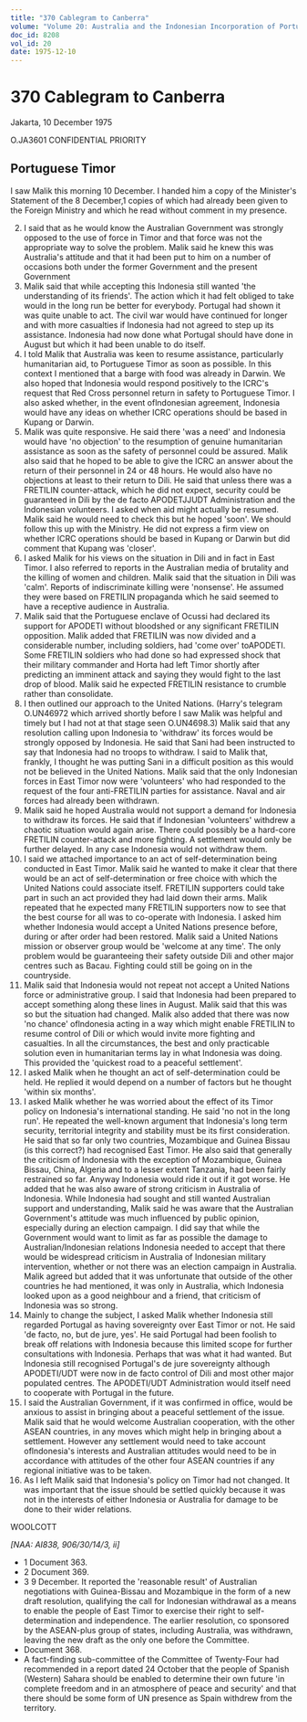 ```yaml
---
title: "370 Cablegram to Canberra"
volume: "Volume 20: Australia and the Indonesian Incorporation of Portuguese Timor, 1974-1976"
doc_id: 8208
vol_id: 20
date: 1975-12-10
---
```


# 370 Cablegram to Canberra

Jakarta, 10 December 1975

O.JA3601 CONFIDENTIAL PRIORITY

## Portuguese Timor

I saw Malik this morning 10 December. I handed him a copy of the Minister's Statement of the 8 December,1 copies of which had already been given to the Foreign Ministry and which he read without comment in my presence.

  2. I said that as he would know the Australian Government was strongly opposed to the use of force in Timor and that force was not the appropriate way to solve the problem. Malik said he knew this was Australia's attitude and that it had been put to him on a number of occasions both under the former Government and the present Government
  3. Malik said that while accepting this Indonesia still wanted 'the understanding of its friends'. The action which it had felt obliged to take would in the long run be better for everybody. Portugal had shown it was quite unable to act. The civil war would have continued for longer and with more casualties if Indonesia had not agreed to step up its assistance. Indonesia had now done what Portugal should have done in August but which it had been unable to do itself.
  4. I told Malik that Australia was keen to resume assistance, particularly humanitarian aid, to Portuguese Timor as soon as possible. In this context I mentioned that a barge with food was already in Darwin. We also hoped that Indonesia would respond positively to the ICRC's request that Red Cross personnel return in safety to Portuguese Timor. I also asked whether, in the event oflndonesian agreement, Indonesia would have any ideas on whether ICRC operations should be based in Kupang or Darwin. 
  5. Malik was quite responsive. He said there 'was a need' and Indonesia would have 'no objection' to the resumption of genuine humanitarian assistance as soon as the safety of personnel could be assured. Malik also said that he hoped to be able to give the ICRC an answer about the return of their personnel in 24 or 48 hours. He would also have no objections at least to their return to Dili. He said that unless there was a FRETILIN counter-attack, which he did not expect, security could be guaranteed in Dili by the de facto APODETJJUDT Administration and the Indonesian volunteers. I asked when aid might actually be resumed. Malik said he would need to check this but he hoped 'soon'. We should follow this up with the Ministry. He did not express a firm view on whether ICRC operations should be based in Kupang or Darwin but did comment that Kupang was 'closer'. 
  6. I asked Malik for his views on the situation in Dili and in fact in East Timor. I also referred to reports in the Australian media of brutality and the killing of women and children. Malik said that the situation in Dili was 'calm'. Reports of indiscriminate killing were 'nonsense'. He assumed they were based on FRETILIN propaganda which he said seemed to have a receptive audience in Australia. 
  7. Malik said that the Portuguese enclave of Ocussi had declared its support for APODETI without bloodshed or any significant FRETILIN opposition. Malik added that FRETILIN was now divided and a considerable number, including soldiers, had 'come over' toAPODETI. Some FRETILIN soldiers who had done so had expressed shock that their military commander and Horta had left Timor shortly after predicting an imminent attack and saying they would fight to the last drop of blood. Malik said he expected FRETILIN resistance to crumble rather than consolidate. 
  8. I then outlined our approach to the United Nations. (Harry's telegram O.UN46972 which arrived shortly before I saw Malik was helpful and timely but I had not at that stage seen O.UN4698.3) Malik said that any resolution calling upon Indonesia to 'withdraw' its forces would be strongly opposed by Indonesia. He said that Sani had been instructed to say that Indonesia had no troops to withdraw. I said to Malik that, frankly, I thought he was putting Sani in a difficult position as this would not be believed in the United Nations. Malik said that the only Indonesian forces in East Timor now were 'volunteers' who had responded to the request of the four anti-FRETILIN parties for assistance. Naval and air forces had already been withdrawn.
  9. Malik said he hoped Australia would not support a demand for Indonesia to withdraw its forces. He said that if Indonesian 'volunteers' withdrew a chaotic situation would again arise. There could possibly be a hard-core FRETILIN counter-attack and more fighting. A settlement would only be further delayed. In any case Indonesia would not withdraw them.
  10. I said we attached importance to an act of self-determination being conducted in East Timor. Malik said he wanted to make it clear that there would be an act of self-determination or free choice with which the United Nations could associate itself. FRETILIN supporters could take part in such an act provided they had laid down their arms. Malik repeated that he expected many FRETILIN supporters now to see that the best course for all was to co-operate with Indonesia. I asked him whether Indonesia would accept a United Nations presence before, during or after order had been restored. Malik said a United Nations mission or observer group would be 'welcome at any time'. The only problem would be guaranteeing their safety outside Dili and other major centres such as Bacau. Fighting could still be going on in the countryside.
  11. Malik said that Indonesia would not repeat not accept a United Nations force or administrative group. I said that Indonesia had been prepared to accept something along these lines in August. Malik said that this was so but the situation had changed. Malik also added that there was now 'no chance' oflndonesia acting in a way which might enable FRETILIN to resume control of Dili or which would invite more fighting and casualties. In all the circumstances, the best and only practicable solution even in humanitarian terms lay in what Indonesia was doing. This provided the 'quickest road to a peaceful settlement'.
  12. I asked Malik when he thought an act of self-determination could be held. He replied it would depend on a number of factors but he thought 'within six months'.
  13. I asked Malik whether he was worried about the effect of its Timor policy on Indonesia's international standing. He said 'no not in the long run'. He repeated the well-known argument that Indonesia's long term security, territorial integrity and stability must be its first consideration. He said that so far only two countries, Mozambique and Guinea Bissau (is this correct?) had recognised East Timor. He also said that generally the criticism of Indonesia with the exception of Mozambique, Guinea Bissau, China, Algeria and to a lesser extent Tanzania, had been fairly restrained so far. Anyway Indonesia would ride it out if it got worse. He added that he was also aware of strong criticism in Australia of Indonesia. While Indonesia had sought and still wanted Australian support and understanding, Malik said he was aware that the Australian Government's attitude was much influenced by public opinion, especially during an election campaign. I did say that while the Government would want to limit as far as possible the damage to Australian/Indonesian relations Indonesia needed to accept that there would be widespread criticism in Australia of Indonesian military intervention, whether or not there was an election campaign in Australia. Malik agreed but added that it was unfortunate that outside of the other countries he had mentioned, it was only in Australia, which Indonesia looked upon as a good neighbour and a friend, that criticism of Indonesia was so strong.
  14. Mainly to change the subject, I asked Malik whether Indonesia still regarded Portugal as having sovereignty over East Timor or not. He said 'de facto, no, but de jure, yes'. He said Portugal had been foolish to break off relations with Indonesia because this limited scope for further consultations with Indonesia. Perhaps that was what it had wanted. But Indonesia still recognised Portugal's de jure sovereignty although APODETI/UDT were now in de facto control of Dili and most other major populated centres. The APODETI/UDT Administration would itself need to cooperate with Portugal in the future.
  15. I said the Australian Government, if it was confirmed in office, would be anxious to assist in bringing about a peaceful settlement of the issue. Malik said that he would welcome Australian cooperation, with the other ASEAN countries, in any moves which might help in bringing about a settlement. However any settlement would need to take account oflndonesia's interests and Australian attitudes would need to be in accordance with attitudes of the other four ASEAN countries if any regional initiative was to be taken.
  16. As I left Malik said that Indonesia's policy on Timor had not changed. It was important that the issue should be settled quickly because it was not in the interests of either Indonesia or Australia for damage to be done to their wider relations.



WOOLCOTT

_[NAA: AI838, 906/30/14/3, ii]_

  * 1 Document 363. 
  * 2 Document 369.
  * 3 9 December. It reported the 'reasonable result' of Australian negotiations with Guinea-Bissau and Mozambique in the form of a new draft resolution, qualifying the call for Indonesian withdrawal as a means to enable the people of East Timor to exercise their right to self-determination and independence. The earlier resolution, co­ sponsored by the ASEAN-plus group of states, including Australia, was withdrawn, leaving the new draft as the only one before the Committee.
  * Document 368.
  * A fact-finding sub-committee of the Committee of Twenty-Four had recommended in a report dated 24 October that the people of Spanish (Western) Sahara should be enabled to determine their own future 'in complete freedom and in an atmosphere of peace and security' and that there should be some form of UN presence as Spain withdrew from the territory.


